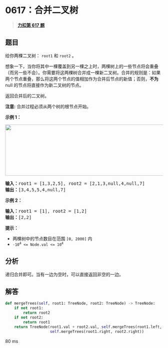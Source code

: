 # 0617：合并二叉树


> <u>**[力扣第 617 题](https://leetcode.cn/problems/merge-two-binary-trees/)**</u>

## 题目

<p>给你两棵二叉树： <code>root1</code> 和 <code>root2</code> 。</p>

<p>想象一下，当你将其中一棵覆盖到另一棵之上时，两棵树上的一些节点将会重叠（而另一些不会）。你需要将这两棵树合并成一棵新二叉树。合并的规则是：如果两个节点重叠，那么将这两个节点的值相加作为合并后节点的新值；否则，<strong>不为</strong> null 的节点将直接作为新二叉树的节点。</p>

<p>返回合并后的二叉树。</p>

<p><strong>注意:</strong> 合并过程必须从两个树的根节点开始。</p>



<p><strong>示例 1：</strong></p>
<img alt="" src="https://assets.leetcode.com/uploads/2021/02/05/merge.jpg" style="height: 163px; width: 600px;" />
<pre>
<strong>输入：</strong>root1 = [1,3,2,5], root2 = [2,1,3,null,4,null,7]
<strong>输出：</strong>[3,4,5,5,4,null,7]
</pre>

<p><strong>示例 2：</strong></p>

<pre>
<strong>输入：</strong>root1 = [1], root2 = [1,2]
<strong>输出：</strong>[2,2]
</pre>



<p><strong>提示：</strong></p>

<ul>
<li>两棵树中的节点数目在范围 <code>[0, 2000]</code> 内</li>
<li><code>-10<sup>4</sup> &lt;= Node.val &lt;= 10<sup>4</sup></code></li>
</ul>


## 分析

递归合并即可。当有一边为空时，可以直接返回非空的一边。

## 解答

```python
def mergeTrees(self, root1: TreeNode, root2: TreeNode) -> TreeNode:
    if not root1:
        return root2
    if not root2:
        return root1
    return TreeNode(root1.val + root2.val, self.mergeTrees(root1.left, root2.left),
                    self.mergeTrees(root1.right, root2.right))
```

80 ms

